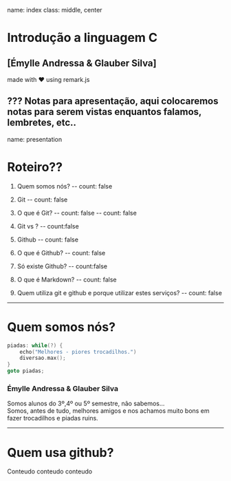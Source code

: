 name: index
class: middle, center
# Introdução a linguagem C
## [Émylle Andressa & Glauber Silva]
<p>made with ❤️ using remark.js</p>

???
 Notas para apresentação, aqui colocaremos notas para serem vistas enquantos falamos, lembretes, etc..
---
name: presentation
# Roteiro??

1. Quem somos nós?
--
count: false

2. Git
--
count: false

 1. O que é Git?
--
count: false
--
count: false
 2. Git vs ?
--
count:false

3. Github
--
count: false

 1. O que é Github?
--
count: false
 2. Só existe Github?
--
count:false     

4. O que é Markdown?
--
count: false

4. Quem utiliza git e github e porque utilizar estes serviços?
--
count: false

---

# Quem somos nós?

````c
piadas: while(?) {
    echo("Melhores - piores trocadilhos.")
    diversao.max();
}
goto piadas;
````

### Émylle Andressa & Glauber Silva

Somos alunos do 3º,4º ou 5º semestre, não sabemos...</br>
Somos, antes de tudo, melhores amigos e nos achamos muito bons em fazer trocadilhos e piadas ruins.

---

# Quem usa github?

Conteudo conteudo conteudo

<!---- <img src="gif file"/> -->